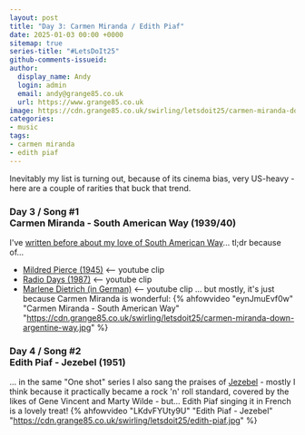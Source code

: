 ```yaml
---
layout: post
title: "Day 3: Carmen Miranda / Edith Piaf"
date: 2025-01-03 00:00 +0000
sitemap: true
series-title: "#LetsDoIt25"
github-comments-issueid:
author:
  display_name: Andy
  login: admin
  email: andy@grange85.co.uk
  url: https://www.grange85.co.uk
image: https://cdn.grange85.co.uk/swirling/letsdoit25/carmen-miranda-down-argentine-way.jpg
categories:
- music
tags:
- carmen miranda
- edith piaf
---
```

Inevitably my list is turning out, because of its cinema bias, very US-heavy - here are a couple of rarities that buck that trend.

### Day 3 / Song #1 <br/> Carmen Miranda - South American Way (1939/40)
I've [written before about my love of South American Way](/swirling/2013/07/11/one-shot-south-american-way/)... tl;dr because of...
 - [Mildred Pierce (1945)](https://www.youtube.com/watch?v=CnCfyLq4SHQ) <-- youtube clip
 - [Radio Days (1987)](https://www.youtube.com/watch?v=-j-7FdyG_KE) <-- youtube clip
 - [Marlene Dietrich (in German)](https://www.youtube.com/watch?v=EgtAkHrMS6E)  <-- youtube clip
... but mostly, it's just because Carmen Miranda is wonderful:
{% ahfowvideo "eynJmuEvf0w" "Carmen Miranda - South American Way" "https://cdn.grange85.co.uk/swirling/letsdoit25/carmen-miranda-down-argentine-way.jpg" %}

### Day 4 / Song #2 <br/> Edith Piaf - Jezebel (1951)
... in the same "One shot" series I also sang the praises of [Jezebel](/swirling/2011/09/30/one-shot-jezebel/) - mostly I think because it practically became a rock 'n' roll standard, covered by the likes of Gene Vincent and Marty Wilde - but... Edith Piaf singing it in French is a lovely treat!
{% ahfowvideo "LKdvFYUty9U" "Edith Piaf - Jezebel" "https://cdn.grange85.co.uk/swirling/letsdoit25/edith-piaf.jpg" %}
